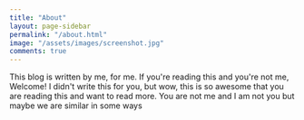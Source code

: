 ```yaml
---
title: "About"
layout: page-sidebar
permalink: "/about.html"
image: "/assets/images/screenshot.jpg"
comments: true
---
```


This blog is written by me, for me. If you're reading this and you're not me, Welcome! I didn't write this for you, but wow, this is so awesome that you are reading this and want to read more. You are not me and I am not you but maybe we are similar in some ways




